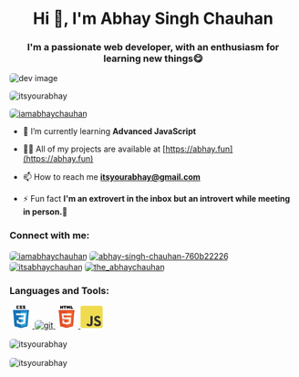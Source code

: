 <h1 align="center">Hi 👋, I'm Abhay Singh Chauhan</h1>
<h3 align="center">I'm a passionate web developer, with an enthusiasm for learning new things😋</h3>
<img alt="dev image" src="https://miro.medium.com/max/850/0*7Q3yvSIv_t0ioJ-Z.gif" width="400px">
<p align="left"> <img src="https://komarev.com/ghpvc/?username=itsyourabhay&label=Profile%20views&color=0e75b6&style=flat" alt="itsyourabhay" /> </p>

<p align="left"> <a href="https://twitter.com/iamabhaychauhan" target="blank"><img src="https://img.shields.io/twitter/follow/iamabhaychauhan?logo=twitter&style=for-the-badge" alt="iamabhaychauhan" /></a> </p>

- 🌱 I’m currently learning **Advanced JavaScript**

- 👨‍💻 All of my projects are available at [https://abhay.fun](https://abhay.fun)

- 📫 How to reach me **itsyourabhay@gmail.com**

- ⚡ Fun fact **I'm an extrovert in the inbox but an introvert while meeting in person.🤭**

<h3 align="left">Connect with me:</h3>
<p align="left">
<a href="https://twitter.com/iamabhaychauhan" target="blank"><img align="center" src="https://raw.githubusercontent.com/rahuldkjain/github-profile-readme-generator/master/src/images/icons/Social/twitter.svg" alt="iamabhaychauhan" height="30" width="40" /></a>
<a href="https://linkedin.com/in/abhay-singh-chauhan-760b22226" target="blank"><img align="center" src="https://raw.githubusercontent.com/rahuldkjain/github-profile-readme-generator/master/src/images/icons/Social/linked-in-alt.svg" alt="abhay-singh-chauhan-760b22226" height="30" width="40" /></a>
<a href="https://fb.com/itsabhaychauhan" target="blank"><img align="center" src="https://raw.githubusercontent.com/rahuldkjain/github-profile-readme-generator/master/src/images/icons/Social/facebook.svg" alt="itsabhaychauhan" height="30" width="40" /></a>
<a href="https://instagram.com/the_abhaychauhan" target="blank"><img align="center" src="https://raw.githubusercontent.com/rahuldkjain/github-profile-readme-generator/master/src/images/icons/Social/instagram.svg" alt="the_abhaychauhan" height="30" width="40" /></a>
</p>

<h3 align="left">Languages and Tools:</h3>
<p align="left"> <a href="https://www.w3schools.com/css/" target="_blank" rel="noreferrer"> <img src="https://raw.githubusercontent.com/devicons/devicon/master/icons/css3/css3-original-wordmark.svg" alt="css3" width="40" height="40"/> </a> <a href="https://git-scm.com/" target="_blank" rel="noreferrer"> <img src="https://www.vectorlogo.zone/logos/git-scm/git-scm-icon.svg" alt="git" width="40" height="40"/> </a> <a href="https://www.w3.org/html/" target="_blank" rel="noreferrer"> <img src="https://raw.githubusercontent.com/devicons/devicon/master/icons/html5/html5-original-wordmark.svg" alt="html5" width="40" height="40"/> </a> <a href="https://developer.mozilla.org/en-US/docs/Web/JavaScript" target="_blank" rel="noreferrer"> <img src="https://raw.githubusercontent.com/devicons/devicon/master/icons/javascript/javascript-original.svg" alt="javascript" width="40" height="40"/> </a> </p>

<p><img align="center" src="https://github-readme-stats.vercel.app/api/top-langs?username=itsyourabhay&show_icons=true&locale=en&layout=compact" alt="itsyourabhay" /></p>

<p><img align="center" src="https://github-readme-streak-stats.herokuapp.com/?user=itsyourabhay&" alt="itsyourabhay" /></p>

<style>
img {
border-radius: 5px;
}
</style>
